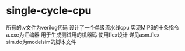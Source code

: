 # single-cycle-cpu
所有的.v文件为verilog代码 设计了一个单级流水线cpu 实现MIPS的十条指令  
a.exe为汇编器 用于生成测试用的机器码 使用flex设计 详见asm.flex  
sim.do为modelsim的脚本文件  
